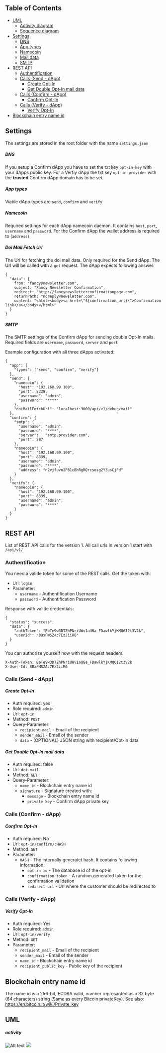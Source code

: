 ## Table of Contents
- [UML](#uml)
    * [Activity diagram](#activity)
    * [Sequence diagram](#sequence)
- [Settings](#settings)
    * [DNS](#dns)
    * [App types](#app-types)
    * [Namecoin](#namecoin)
    * [Mail data](#mail-data)
    * [SMTP](#smtp)
- [REST API](#rest-api)
    * [Authentification](#authentification)
    * [Calls (Send - dApp)](#calls--send---dapp-)
        - [Create Opt-In](#create-opt-in)
        - [Get Double Opt-In mail data](#get-double-opt-in-mail-data)
    * [Calls (Confirm - dApp)](#calls--confirm---dapp-)
        - [Confirm Opt-In](#confirm-opt-in)
    * [Calls (Verify - dApp)](#calls--verify---dapp-)
        - [Verify Opt-In](#verify-opt-in)
- [Blockchain entry name id](#blockchain-entry-name-id)

## Settings
The settings are stored in the root folder with the name ``settings.json``

##### DNS
If you setup a Confirm dApp you have to set the txt key ``opt-in-key`` with your dApps public key.
For a Verfiy dApp the txt key ``opt-in-provider`` with the __trusted__ Confirm dApp domain has to be set.

##### App types
Viable dApp types are ``send``, ``confirm`` and ``verify``

##### Namecoin
Required settings for each dApp namecoin daemon. It contains ``host``, ``port``, ``username`` and ``password``. For the Confirm dApp the wallet address is required to (``address``)

##### Doi Mail Fetch Url
The Url for fetching the doi mail data. Only required for the Send dApp. The Url will be called with a ``get`` request. The dApp expects following answer:
```
{
  "data": {
    from: "fancy@newsletter.com",
    subject: "Fancy Newsletter Confirmation",
    redirect: "http://fancynewsletterconfirmationpage.com",
    returnPath: "noreply@newsletter.com",
    content: "<html><body><a href=\"${confirmation_url}\">Confirmation link</a></body></html>"
  }
}
```

##### SMTP
The SMTP settings of the Confirm dApp for sending double Opt-In mails. Required fields are ``username``, ``password``, ``server`` and ``port``

Example configuration with all three dApps activated:
```
{
  "app": {
    "types": ["send", "confirm", "verify"]
  },
  "send": {
    "namecoin": {
      "host": "192.168.99.100",
      "port": 8339,
      "username": "admin",
      "password": "****"
    },
    "doiMailFetchUrl": "localhost:3000/api/v1/debug/mail"
  },
  "confirm": {
    "smtp": {
      "username": "admin",
      "password": "****",
      "server":   "smtp.provider.com",
      "port": 587
    },
    "namecoin": {
      "host": "192.168.99.100",
      "port": 8339,
      "username": "admin",
      "password": "****",
      "address": "n2vjfuvn2P81cBhRgRQrcsosg2YZusCjFd"
    }
  },
  "verify": {
    "namecoin": {
      "host": "192.168.99.100",
      "port": 8339,
      "username": "admin",
      "password": "****"
    }
  }
}
```

## REST API
List of REST API calls for the version 1.
All call urls in version 1 start with ``/api/v1/``

### Authentification
You need a valide token for some of the REST calls. Get the token with:

* Url: ``login``
* Parameter:
    + ``username`` - Authentification Username
    + ``password`` - Authentification Password

Response with valide credentials:
```
{
  "status": "success",
  "data": {
    "authToken": "BbTe9w3DTZhPNriUWv1aU6a_FDawlkYjKMQ6I2t3V2k",
    "userId": "8BxFMSZAc7Ez2iiR6"
  }
}
```
You can authorize yourself now with the request headers:
```
X-Auth-Token: BbTe9w3DTZhPNriUWv1aU6a_FDawlkYjKMQ6I2t3V2k
X-User-Id: 8BxFMSZAc7Ez2iiR6
```

### Calls (Send - dApp)
##### Create Opt-In
* Auth required: yes
* Role required: ``admin``
* Url: ``opt-in``
* Method: ``POST``
* Query-Parameter:
    + ``recipient_mail`` - Email of the recipient
    + ``sender_mail`` - Email of the sender
    + ``data`` - (OPTIONAL) JSON string with recipient/Opt-In data

##### Get Double Opt-In mail data
* Auth required: false
* Url: ``doi-mail``
* Method: ``GET``
* Query-Parameter:
    + ``name_id`` - Blockchain entry name id
    + ``signature`` - Signature created with:
        + ``message`` - Blockchain entry name id
        + ``private key`` - Confirm dApp private key

### Calls (Confirm - dApp)
##### Confirm Opt-In
* Auth required: No
* Url: ``opt-in/confirm/:HASH``
* Method: ``GET``
* Parameter:
    + ``HASH`` - The internally generatet hash. It contains following information:
        + ``opt-in id`` - The database id of the opt-in
        + ``confirmation token`` - A random generated token for the confirmation validation
        + ``redirect url`` - Url where the customer should be redirected to

### Calls (Verify - dApp)
##### Verify Opt-In
* Auth required: Yes
* Role required: ``admin``
* Url: ``opt-in/verify``
* Method: ``GET``
* Parameter:
    + ``recipient_mail`` - Email of the recipient
    + ``sender_mail`` - Email of the sender
    + ``name_id`` - Blockchain entry name id
    + ``recipient_public_key`` - Public key of the recipient

## Blockchain entry name id
The name id is a 256-bit, ECDSA valid, number represanted as a 32 byte (64 characters) string (Same as every Bitcoin privateKey). See also: https://en.bitcoin.it/wiki/Private_key

## UML

##### activity

![Alt text](test.svg)
<img src="./test.svg">